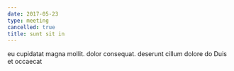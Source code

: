 ```yaml
---
date: 2017-05-23
type: meeting
cancelled: true
title: sunt sit in
---
```

eu cupidatat magna mollit. dolor consequat. deserunt cillum dolore do Duis et occaecat